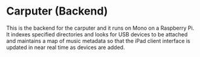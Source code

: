 # Carputer (Backend)
This is the backend for the carputer and it runs on Mono on a Raspberry Pi.  It indexes specified directories and looks for USB devices to be attached and maintains a map of music metadata so that the iPad client interface is updated in near real time as devices are added.
